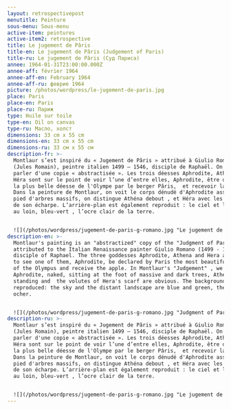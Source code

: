 ```yaml
---
layout: retrospectivepost
menutitle: Peinture
sous-menu: Sous-menu
active-item: peintures
active-item2: retrospective
title: Le jugement de Pâris
title-en: Le jugement de Pâris (Judgement of Paris)
title-ru: Le jugement de Pâris (Суд Париса)
annee: 1964-01-31T23:00:00.000Z
annee-aff: février 1964
annee-aff-en: February 1964
annee-aff-ru: феврие 1964
picture: /photos/wordpress/le-jugement-de-paris.jpg
place: Paris
place-en: Paris
place-ru: Париж
type: Huile sur toile
type-en: Oil on canvas
type-ru: Масло, холст
dimensions: 33 cm x 55 cm
dimensions-en: 33 cm x 55 cm
dimensions-ru: 33 см x 55 см
description-fr: >-
  Montlaur s’est inspiré du « Jugement de Pâris » attribué à Giulio Romano
  (Jules Romain), peintre italien 1499 – 1546, disciple de Raphaël. On peut même
  parler d'une copie « abstractisée ». Les trois déesses Aphrodite, Athéna et
  Héra sont sur le point de voir l’une d’entre elles, Aphrodite, être déclarée
  la plus belle déesse de l'Olympe par le berger Pâris,  et recevoir la pomme.
  Dans la peinture de Montlaur, on voit le corps dénudé d'Aphrodite assise au
  pied d'arbres massifs, on distingue Athéna debout , et Héra avec les volutes
  de son écharpe. L’arrière-plan est également reproduit : le ciel et le paysage
  au loin, bleu-vert , l’ocre clair de la terre.


  ![](/photos/wordpress/jugement-de-paris-g-romano.jpg "Le jugement de Pâris - attribué à Giulio Romano  (16e siècle)")
description-en: >-
  Montlaur's painting is an "abstractized" copy of the "Judgment of Paris"
  attributed to the Italian Renaissance painter Giulio Romano (1499 - 1546), a
  disciple of Raphael. The three goddesses Aphrodite, Athena and Hera are about
  to see one of them, Aphrodite, be declared by Paris the most beautiful goddess
  of the Olympus and receive the apple. In Montlaur's "Judgement" , we can see
  Aphrodite, naked, sitting at the foot of massive and dark trees, Athena is
  standing and  the volutes of Hera's scarf are obvious. The background is also
  reproduced: the sky and the distant landscape are blue and green, the earth is
  ocher.


  ![](/photos/wordpress/jugement-de-paris-g-romano.jpg "Judgment of Paris - attributed to Giulio Romano (16th century)")
description-ru: >-
  Montlaur s’est inspiré du « Jugement de Pâris » attribué à Giulio Romano
  (Jules Romain), peintre italien 1499 – 1546, disciple de Raphaël. On peut même
  parler d'une copie « abstractisée ». Les trois déesses Aphrodite, Athéna et
  Héra sont sur le point de voir l’une d’entre elles, Aphrodite, être déclarée
  la plus belle déesse de l'Olympe par le berger Pâris,  et recevoir la pomme.
  Dans la peinture de Montlaur, on voit le corps dénudé d'Aphrodite assise au
  pied d'arbres massifs, on distingue Athéna debout , et Héra avec les volutes
  de son écharpe. L’arrière-plan est également reproduit : le ciel et le paysage
  au loin, bleu-vert , l’ocre clair de la terre.


  ![](/photos/wordpress/jugement-de-paris-g-romano.jpg "Le jugement de Pâris - attribué à Giulio Romano (16e siècle)")
---
```

